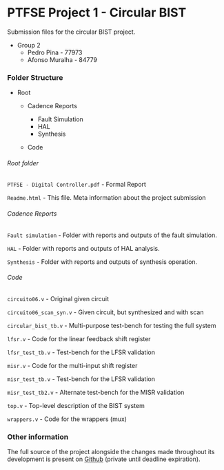 # PTFSE Project 1 - Circular BIST

Submission files for the circular BIST project.

* Group 2
  * Pedro Pina - 77973
  * Afonso Muralha - 84779



### Folder Structure

* Root

  * Cadence Reports

    * Fault Simulation
    * HAL
    * Synthesis
    
  * Code
  
    

###### Root folder

```PTFSE - Digital Controller.pdf``` - Formal Report

```Readme.html``` - This file. Meta information about the project submission

###### Cadence Reports

```Fault simulation``` - Folder with reports and outputs of the fault simulation.

```HAL``` - Folder with reports and outputs of HAL analysis.

```Synthesis``` - Folder with reports and outputs of synthesis operation.

###### Code

```circuito06.v``` - Original given circuit

```circuito06_scan_syn.v``` - Given circuit, but synthesized and with scan

```circular_bist_tb.v``` - Multi-purpose test-bench for testing the full system

```lfsr.v``` - Code for the linear feedback shift register

```lfsr_test_tb.v``` - Test-bench for the LFSR validation

```misr.v``` - Code for the multi-input shift register

```misr_test_tb.v``` - Test-bench for the LFSR validation

```misr_test_tb2.v``` - Alternate test-bench for the MISR validation

```top.v``` - Top-level description of the BIST system

```wrappers.v``` - Code for the wrappers (mux)




### Other information

The full source of the project alongside the changes made throughout its development is present on [Github](https://github.com/afonsus1997/PTFSE-Classes) (private until deadline expiration).